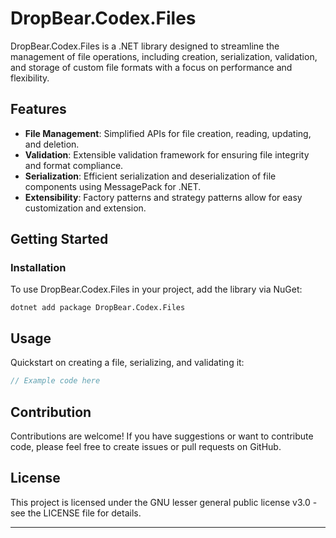 # DropBear.Codex.Files

DropBear.Codex.Files is a .NET library designed to streamline the management of file operations, including creation,
serialization, validation, and storage of custom file formats with a focus on performance and flexibility.

## Features

- **File Management**: Simplified APIs for file creation, reading, updating, and deletion.
- **Validation**: Extensible validation framework for ensuring file integrity and format compliance.
- **Serialization**: Efficient serialization and deserialization of file components using MessagePack for .NET.
- **Extensibility**: Factory patterns and strategy patterns allow for easy customization and extension.

## Getting Started

### Installation

To use DropBear.Codex.Files in your project, add the library via NuGet:

```shell
dotnet add package DropBear.Codex.Files
```

## Usage

Quickstart on creating a file, serializing, and validating it:

```csharp
// Example code here
```

## Contribution

Contributions are welcome! If you have suggestions or want to contribute code, please feel free to create issues or pull
requests on GitHub.

## License

This project is licensed under the GNU lesser general public license v3.0 - see the LICENSE file for details.

---